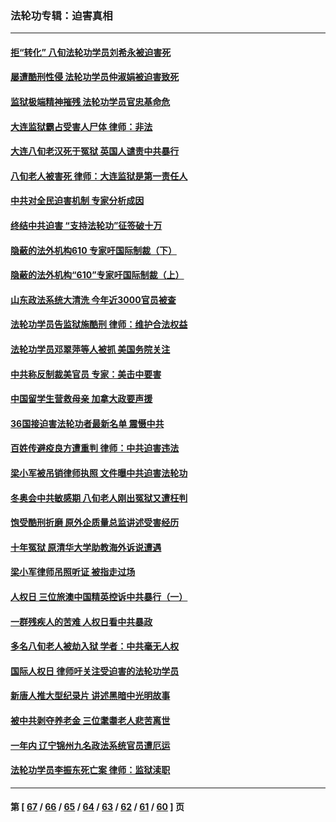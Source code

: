 ### 法轮功专辑：迫害真相
---
#### [拒“转化” 八旬法轮功学员刘希永被迫害死](../../pages/nf4379/n13488696.md?01110430) 
#### [屡遭酷刑性侵 法轮功学员仲淑娟被迫害致死](../../pages/nf4379/n13485930.md?01110430) 
#### [监狱极端精神摧残 法轮功学员官忠基命危](../../pages/nf4379/n13486254.md?01110430) 
#### [大连监狱霸占受害人尸体 律师：非法](../../pages/nf4379/n13481295.md?01110430) 
#### [大连八旬老汉死于冤狱 英国人谴责中共暴行](../../pages/nf4379/n13480118.md?01110430) 
#### [八旬老人被害死 律师：大连监狱是第一责任人](../../pages/nf4379/n13478838.md?01110430) 
#### [中共对全民迫害机制 专家分析成因](../../pages/nf4379/n13479680.md?01110430) 
#### [终结中共迫害 “支持法轮功”征签破十万](../../pages/nf4379/n13471084.md?01110430) 
#### [隐蔽的法外机构610 专家吁国际制裁（下）](../../pages/nf4379/n13462906.md?01110430) 
#### [隐蔽的法外机构“610”专家吁国际制裁（上）](../../pages/nf4379/n13459414.md?01110430) 
#### [山东政法系统大清洗 今年近3000官员被查](../../pages/nf4379/n13458775.md?01110430) 
#### [法轮功学员告监狱施酷刑 律师：维护合法权益](../../pages/nf4379/n13453400.md?01110430) 
#### [法轮功学员邓翠萍等人被抓 美国务院关注](../../pages/nf4379/n13451524.md?01110430) 
#### [中共称反制裁美官员 专家：美击中要害](../../pages/nf4379/n13452005.md?01110430) 
#### [中国留学生营救母亲 加拿大政要声援](../../pages/nf4379/n13449183.md?01110430) 
#### [36国接迫害法轮功者最新名单 震慑中共](../../pages/nf4379/n13445909.md?01110430) 
#### [百姓传避疫良方遭重判 律师：中共迫害违法](../../pages/nf4379/n13443532.md?01110430) 
#### [梁小军被吊销律师执照 文件曝中共迫害法轮功](../../pages/nf4379/n13442432.md?01110430) 
#### [冬奥会中共敏感期 八旬老人刚出冤狱又遭枉判](../../pages/nf4379/n13441478.md?01110430) 
#### [饱受酷刑折磨 原外企质量总监讲述受害经历](../../pages/nf4379/n13438937.md?01110430) 
#### [十年冤狱 原清华大学助教海外诉说遭遇](../../pages/nf4379/n13436648.md?01110430) 
#### [梁小军律师吊照听证 被指走过场](../../pages/nf4379/n13437662.md?01110430) 
#### [人权日 三位旅澳中国精英控诉中共暴行（一）](../../pages/nf4379/n13434903.md?01110430) 
#### [一群残疾人的苦难 人权日看中共暴政](../../pages/nf4379/n13431199.md?01110430) 
#### [多名八旬老人被劫入狱 学者：中共毫无人权](../../pages/nf4379/n13429561.md?01110430) 
#### [国际人权日 律师吁关注受迫害的法轮功学员](../../pages/nf4379/n13427032.md?01110430) 
#### [新唐人推大型纪录片 讲述黑暗中光明故事](../../pages/nf4379/n13427790.md?01110430) 
#### [被中共剥夺养老金 三位耄耋老人悲苦离世](../../pages/nf4379/n13424317.md?01110430) 
#### [一年内 辽宁锦州九名政法系统官员遭厄运](../../pages/nf4379/n13422434.md?01110430) 
#### [法轮功学员李振东死亡案 律师：监狱渎职](../../pages/nf4379/n13422564.md?01110430) 

---
#### 第 [ [67](./67.md?01110430) / [66](./66.md?01110430) / [65](./65.md?01110430) / [64](./64.md?01110430) / [63](./63.md?01110430) / [62](./62.md?01110430) / [61](./61.md?01110430) / [60](./60.md?01110430) ] 页
